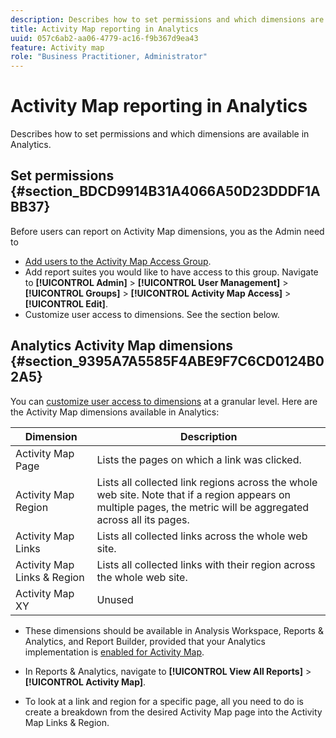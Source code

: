 ```yaml
---
description: Describes how to set permissions and which dimensions are available in Analytics.
title: Activity Map reporting in Analytics
uuid: 057c6ab2-aa06-4779-ac16-f9b367d9ea43
feature: Activity map
role: "Business Practitioner, Administrator"
---
```


# Activity Map reporting in Analytics

Describes how to set permissions and which dimensions are available in Analytics.

## Set permissions {#section_BDCD9914B31A4066A50D23DDDF1ABB37}

Before users can report on Activity Map dimensions, you as the Admin need to

* [Add users to the Activity Map Access Group](/help/analyze/activity-map/activitymap-getting-started/activitymap-getting-started-admins/activitymap-enable.md).
* Add report suites you would like to have access to this group. Navigate to **[!UICONTROL Admin]** > **[!UICONTROL User Management]** > **[!UICONTROL Groups]** > **[!UICONTROL Activity Map Access]** > **[!UICONTROL Edit]**.
* Customize user access to dimensions. See the section below.

## Analytics Activity Map dimensions {#section_9395A7A5585F4ABE9F7C6CD0124B02A5}

You can [customize user access to dimensions](https://docs.adobe.com/content/help/en/analytics/admin/user-product-management/customize-report-access/groups-dimensions.html) at a granular level. Here are the Activity Map dimensions available in Analytics:

|  Dimension  | Description  |
|---|---|
|  Activity Map Page  | Lists the pages on which a link was clicked.  |
|  Activity Map Region  | Lists all collected link regions across the whole web site. Note that if a region appears on multiple pages, the metric will be aggregated across all its pages.  |
|  Activity Map Links  | Lists all collected links across the whole web site.  |
|  Activity Map Links & Region  | Lists all collected links with their region across the whole web site.  |
|  Activity Map XY  | Unused  |

* These dimensions should be available in Analysis Workspace, Reports & Analytics, and Report Builder, provided that your Analytics implementation is [enabled for Activity Map](/help/analyze/activity-map/activitymap-getting-started/activitymap-getting-started-admins/activitymap-enable.md).
* In Reports & Analytics, navigate to **[!UICONTROL View All Reports]** > **[!UICONTROL Activity Map]**.

* To look at a link and region for a specific page, all you need to do is create a breakdown from the desired Activity Map page into the Activity Map Links & Region.

